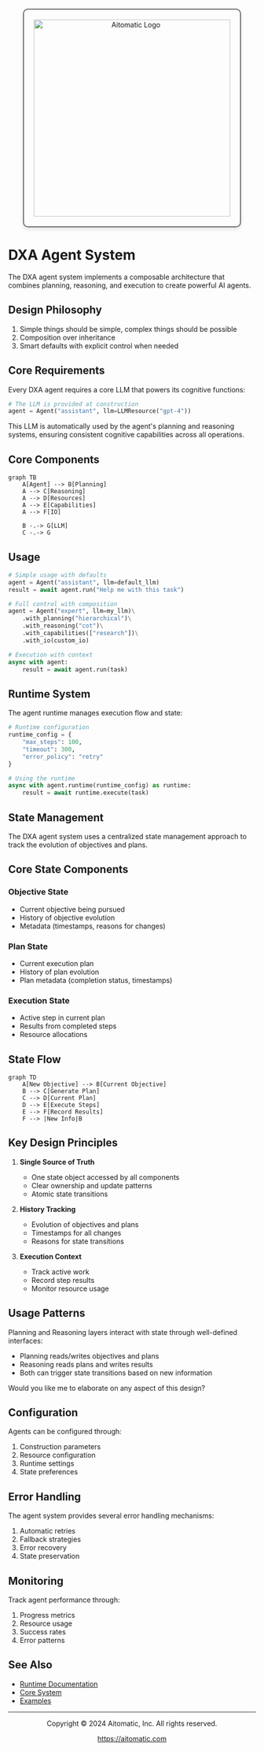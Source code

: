 <!-- markdownlint-disable MD041 -->
<!-- markdownlint-disable MD033 -->
<p align="center">
  <img src="https://cdn.prod.website-files.com/62a10970901ba826988ed5aa/62d942adcae82825089dabdb_aitomatic-logo-black.png" alt="Aitomatic Logo" width="400" style="border: 2px solid #666; border-radius: 10px; padding: 20px; box-shadow: 0 4px 8px rgba(0,0,0,0.1);"/>
</p>

# DXA Agent System

The DXA agent system implements a composable architecture that combines planning, reasoning, and execution to create powerful AI agents.

## Design Philosophy

1. Simple things should be simple, complex things should be possible
2. Composition over inheritance
3. Smart defaults with explicit control when needed

## Core Requirements

Every DXA agent requires a core LLM that powers its cognitive functions:

```python
# The LLM is provided at construction
agent = Agent("assistant", llm=LLMResource("gpt-4"))
```

This LLM is automatically used by the agent's planning and reasoning systems, ensuring consistent cognitive capabilities across all operations.

## Core Components

```mermaid
graph TB
    A[Agent] --> B[Planning]
    A --> C[Reasoning]
    A --> D[Resources]
    A --> E[Capabilities]
    A --> F[IO]
    
    B -.-> G[LLM]
    C -.-> G
```

## Usage

```python
# Simple usage with defaults
agent = Agent("assistant", llm=default_llm)
result = await agent.run("Help me with this task")

# Full control with composition
agent = Agent("expert", llm=my_llm)\
    .with_planning("hierarchical")\
    .with_reasoning("cot")\
    .with_capabilities(["research"])\
    .with_io(custom_io)

# Execution with context
async with agent:
    result = await agent.run(task)
```

## Runtime System

The agent runtime manages execution flow and state:

```python
# Runtime configuration
runtime_config = {
    "max_steps": 100,
    "timeout": 300,
    "error_policy": "retry"
}

# Using the runtime
async with agent.runtime(runtime_config) as runtime:
    result = await runtime.execute(task)
```

## State Management

The DXA agent system uses a centralized state management approach to track the evolution of objectives and plans.

## Core State Components

### Objective State

- Current objective being pursued
- History of objective evolution
- Metadata (timestamps, reasons for changes)

### Plan State  

- Current execution plan
- History of plan evolution
- Plan metadata (completion status, timestamps)

### Execution State

- Active step in current plan
- Results from completed steps
- Resource allocations

## State Flow

```mermaid
graph TD
    A[New Objective] --> B[Current Objective]
    B --> C[Generate Plan]
    C --> D[Current Plan]
    D --> E[Execute Steps]
    E --> F[Record Results]
    F --> |New Info|B
```

## Key Design Principles

1. **Single Source of Truth**
   - One state object accessed by all components
   - Clear ownership and update patterns
   - Atomic state transitions

2. **History Tracking**
   - Evolution of objectives and plans
   - Timestamps for all changes
   - Reasons for state transitions

3. **Execution Context**
   - Track active work
   - Record step results
   - Monitor resource usage

## Usage Patterns

Planning and Reasoning layers interact with state through well-defined interfaces:

- Planning reads/writes objectives and plans
- Reasoning reads plans and writes results
- Both can trigger state transitions based on new information

Would you like me to elaborate on any aspect of this design?

## Configuration

Agents can be configured through:

1. Construction parameters
2. Resource configuration
3. Runtime settings
4. State preferences

## Error Handling

The agent system provides several error handling mechanisms:

1. Automatic retries
2. Fallback strategies
3. Error recovery
4. State preservation

## Monitoring

Track agent performance through:

1. Progress metrics
2. Resource usage
3. Success rates
4. Error patterns

## See Also

- [Runtime Documentation](runtime/README.md)
- [Core System](../core/README.md)
- [Examples](../../examples/README.md)

---

<p align="center">
Copyright © 2024 Aitomatic, Inc. All rights reserved.
</p>

<p align="center">
<a href="https://aitomatic.com">https://aitomatic.com</a>
</p>
